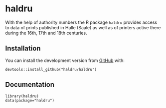 <!-- README.md is generated from README.Rmd. Please edit that file -->

haldru
======

With the help of authority numbers the R package `haldru` provides
access to data of prints published in Halle (Saale) as well as of
printers active there during the 16th, 17th and 18th centuries.

<!-- badges: start -->
<!-- badges: end -->

Installation
------------

You can install the development version from
[GitHub](https://github.com/) with:

    devtools::install_github("haldru/haldru")

Documentation
-------------

    library(haldru)
    data(package="haldru")
